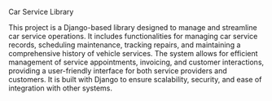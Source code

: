 Car Service Library

This project is a Django-based library designed to manage and streamline car service operations. It includes functionalities for managing car service records, scheduling maintenance, tracking repairs, and maintaining a comprehensive history of vehicle services. The system allows for efficient management of service appointments, invoicing, and customer interactions, providing a user-friendly interface for both service providers and customers. It is built with Django to ensure scalability, security, and ease of integration with other systems.
